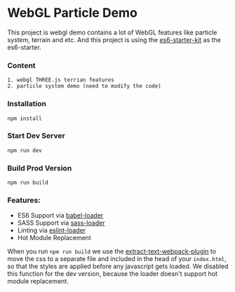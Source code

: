 # WebGL Particle Demo

This project is webgl demo contains a lot of WebGL features like particle system, terrain and etc. And this project is using the [es6-starter-kit](https://github.com/wbkd/yet-another-webpack-es6-starterkit) as the es6-starter. 


### Content

```
1. webgl THREE.js terrian features 
2. particle system demo (need to modify the code)
```

### Installation

```
npm install
```

### Start Dev Server 

```
npm run dev
```

### Build Prod Version

```
npm run build
```

### Features:

* ES6 Support via [babel-loader](https://github.com/babel/babel-loader)
* SASS Support via [sass-loader](https://github.com/jtangelder/sass-loader)
* Linting via [eslint-loader](https://github.com/MoOx/eslint-loader)
* Hot Module Replacement

When you run `npm run build` we use the [extract-text-webpack-plugin](https://github.com/webpack/extract-text-webpack-plugin) to move the css to a separate file and included in the head of your `index.html`, so that the styles are applied before any javascript gets loaded. We disabled this function for the dev version, because the loader doesn't support hot module replacement.
